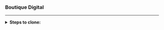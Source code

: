 
### Boutique Digital

---


<details> 
 <summary><b>Steps to clone:</b></summary>
 </br>
 
1️⃣ click on "Code"</br>
2️⃣ copy url or download zip, then extract & open index.html</br>
3️⃣ if you copy the url, open a text editor like vs code and click on ![image](https://user-images.githubusercontent.com/42411943/191985732-4c46a00c-fc72-44d1-ad2d-cb34fe93b84f.png)</br>
4️⃣ paste link</br>
5️⃣ done</br>
 
</Details>

